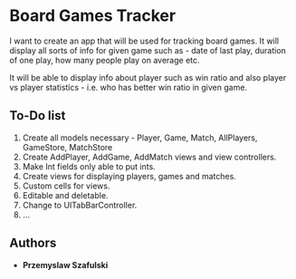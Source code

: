 # Board Games Tracker

I want to create an app that will be used for tracking board games. It will display all sorts of info for given game such as - date of last play, duration of one play, how many people play on average etc.

It will be able to display info about player such as win ratio and also player vs player statistics - i.e. who has better win ratio in given game.


## To-Do list

1. Create all models necessary - Player, Game, Match, AllPlayers, GameStore, MatchStore
1. Create AddPlayer, AddGame, AddMatch views and view controllers.
1. Make Int fields only able to put ints.
1. Create views for displaying players, games and matches.
1. Custom cells for views.
1. Editable and deletable.
1. Change to UITabBarController.
1. ...


## Authors

* **Przemyslaw Szafulski**
